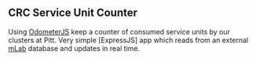 CRC Service Unit Counter
---

Using [OdometerJS](https://github.hubspot.com/odometer/) keep a counter of
consumed service units by our clusters at Pitt. Very simple [ExpressJS] app
which reads from an external [mLab](https://mlab.com) database and updates in
real time.
